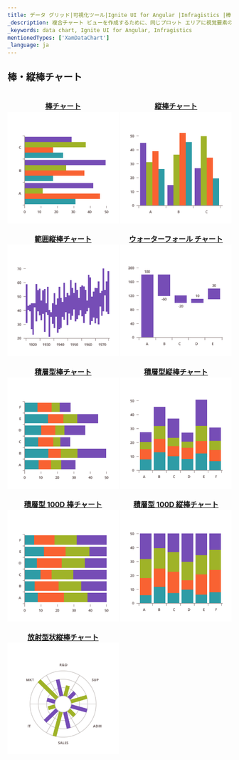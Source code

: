 ```yaml
---
title: データ グリッド|可視化ツール|Ignite UI for Angular |Infragistics |棒チャートと縦棒チャート
_description: 複合チャート ビューを作成するために、同じプロット エリアに視覚要素の複数のインスタンスを表示するエリア チャートを作成します。
_keywords: data chart, Ignite UI for Angular, Infragistics
mentionedTypes: ['XamDataChart']
_language: ja
---
```


## 棒・縦棒チャート

<section class="feature__container">
    <style>
        .linkContent {
            display: flex;
            flex-flow: column;
            align-items: center;
        }
        .link {
            display: inline-block;
            font-size: 1.0rem;
        }
        img {
            width: 250px;
            height: 250px;
            margin-top: -20px;
        }
    </style>
    <body>
        <a class="link" href="data-chart-type-category-bar-series.md">
            <div class="linkContent">
                <h4>棒チャート</h4>
                <img src="../images/charts/data-chart-type-category-bar-series.png">
            </div>
        </a>
        <a class="link" href="data-chart-type-category-column-series.md">
            <div class="linkContent">
                <h4>縦棒チャート</h4>
                <img src="../images/charts/data-chart-type-category-column-series.png">
            </div>
        </a>
        <a class="link" href="data-chart-type-range-column-series.md">
            <div class="linkContent">
                <h4>範囲縦棒チャート</h4>
                <img src="../images/charts/data-chart-type-range-column-series.png">
            </div>
        </a>
        <a class="link" href="data-chart-type-category-waterfall-series.md">
            <div class="linkContent">
                <h4>ウォーターフォール チャート</h4>
                <img src="../images/charts/data-chart-type-category-waterfall-series.png">
            </div>
        </a>
        <br>
        <a class="link" href="data-chart-type-stacked-bar-series.md">
            <div class="linkContent">
                <h4>積層型棒チャート</h4>
                <img src="../images/charts/data-chart-type-stacked-bar-series.png">
            </div>
        </a>
        <a class="link" href="data-chart-type-stacked-column-series.md">
            <div class="linkContent">
                <h4>積層型縦棒チャート</h4>
                <img src="../images/charts/data-chart-type-stacked-column-series.png">
            </div>
        </a>
        <a class="link" href="data-chart-type-stacked-100-bar-series.md">
            <div class="linkContent">
                <h4>積層型 100D 棒チャート</h4>
                <img src="../images/charts/data-chart-type-stacked-100-bar-series.png">
            </div>
        </a>
        <a class="link" href="data-chart-type-stacked-100-column-series.md">
            <div class="linkContent">
                <h4>積層型 100D 縦棒チャート</h4>
                <img src="../images/charts/data-chart-type-stacked-100-column-series.png">
            </div>
        </a>
        <br>
        <a class="link" href="data-chart-type-radial-column-series.md">
            <div class="linkContent">
                <h4>放射型状縦棒チャート</h4>
                <img src="../images/charts/data-chart-type-radial-column-series.png">
            </div>
        </a>
    </body>
</section>
